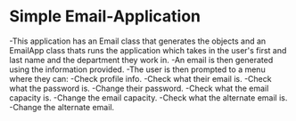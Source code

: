 # Simple Email-Application
-This application has an Email class that generates the objects and an EmailApp class thats runs the application which takes in the user's first and last name and the department they work in.
-An email is then generated using the information provided.
-The user is then prompted to a menu where they can:
  -Check profile info.
  -Check what their email is.
  -Check what the password is.
  -Change their password.
  -Check what the email capacity is.
  -Change the email capacity.
  -Check what the alternate email is.
  -Change the alternate email.
  
